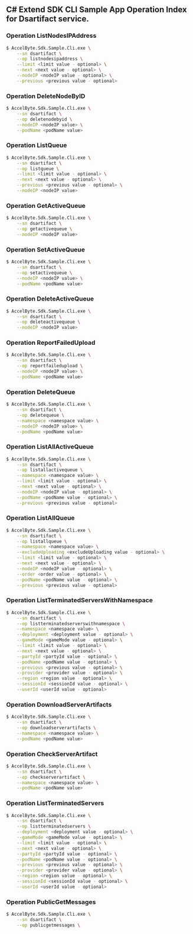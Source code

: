 ## C# Extend SDK CLI Sample App Operation Index for Dsartifact service.

### Operation ListNodesIPAddress
```sh
$ AccelByte.Sdk.Sample.Cli.exe \
    --sn dsartifact \
    --op listnodesipaddress \
    --limit <limit value - optional> \
    --next <next value - optional> \
    --nodeIP <nodeIP value - optional> \
    --previous <previous value - optional>
```

### Operation DeleteNodeByID
```sh
$ AccelByte.Sdk.Sample.Cli.exe \
    --sn dsartifact \
    --op deletenodebyid \
    --nodeIP <nodeIP value> \
    --podName <podName value>
```

### Operation ListQueue
```sh
$ AccelByte.Sdk.Sample.Cli.exe \
    --sn dsartifact \
    --op listqueue \
    --limit <limit value - optional> \
    --next <next value - optional> \
    --previous <previous value - optional> \
    --nodeIP <nodeIP value>
```

### Operation GetActiveQueue
```sh
$ AccelByte.Sdk.Sample.Cli.exe \
    --sn dsartifact \
    --op getactivequeue \
    --nodeIP <nodeIP value>
```

### Operation SetActiveQueue
```sh
$ AccelByte.Sdk.Sample.Cli.exe \
    --sn dsartifact \
    --op setactivequeue \
    --nodeIP <nodeIP value> \
    --podName <podName value>
```

### Operation DeleteActiveQueue
```sh
$ AccelByte.Sdk.Sample.Cli.exe \
    --sn dsartifact \
    --op deleteactivequeue \
    --nodeIP <nodeIP value>
```

### Operation ReportFailedUpload
```sh
$ AccelByte.Sdk.Sample.Cli.exe \
    --sn dsartifact \
    --op reportfailedupload \
    --nodeIP <nodeIP value> \
    --podName <podName value>
```

### Operation DeleteQueue
```sh
$ AccelByte.Sdk.Sample.Cli.exe \
    --sn dsartifact \
    --op deletequeue \
    --namespace <namespace value> \
    --nodeIP <nodeIP value> \
    --podName <podName value>
```

### Operation ListAllActiveQueue
```sh
$ AccelByte.Sdk.Sample.Cli.exe \
    --sn dsartifact \
    --op listallactivequeue \
    --namespace <namespace value> \
    --limit <limit value - optional> \
    --next <next value - optional> \
    --nodeIP <nodeIP value - optional> \
    --podName <podName value - optional> \
    --previous <previous value - optional>
```

### Operation ListAllQueue
```sh
$ AccelByte.Sdk.Sample.Cli.exe \
    --sn dsartifact \
    --op listallqueue \
    --namespace <namespace value> \
    --excludeUploading <excludeUploading value - optional> \
    --limit <limit value - optional> \
    --next <next value - optional> \
    --nodeIP <nodeIP value - optional> \
    --order <order value - optional> \
    --podName <podName value - optional> \
    --previous <previous value - optional>
```

### Operation ListTerminatedServersWithNamespace
```sh
$ AccelByte.Sdk.Sample.Cli.exe \
    --sn dsartifact \
    --op listterminatedserverswithnamespace \
    --namespace <namespace value> \
    --deployment <deployment value - optional> \
    --gameMode <gameMode value - optional> \
    --limit <limit value - optional> \
    --next <next value - optional> \
    --partyId <partyId value - optional> \
    --podName <podName value - optional> \
    --previous <previous value - optional> \
    --provider <provider value - optional> \
    --region <region value - optional> \
    --sessionId <sessionId value - optional> \
    --userId <userId value - optional>
```

### Operation DownloadServerArtifacts
```sh
$ AccelByte.Sdk.Sample.Cli.exe \
    --sn dsartifact \
    --op downloadserverartifacts \
    --namespace <namespace value> \
    --podName <podName value>
```

### Operation CheckServerArtifact
```sh
$ AccelByte.Sdk.Sample.Cli.exe \
    --sn dsartifact \
    --op checkserverartifact \
    --namespace <namespace value> \
    --podName <podName value>
```

### Operation ListTerminatedServers
```sh
$ AccelByte.Sdk.Sample.Cli.exe \
    --sn dsartifact \
    --op listterminatedservers \
    --deployment <deployment value - optional> \
    --gameMode <gameMode value - optional> \
    --limit <limit value - optional> \
    --next <next value - optional> \
    --partyId <partyId value - optional> \
    --podName <podName value - optional> \
    --previous <previous value - optional> \
    --provider <provider value - optional> \
    --region <region value - optional> \
    --sessionId <sessionId value - optional> \
    --userId <userId value - optional>
```

### Operation PublicGetMessages
```sh
$ AccelByte.Sdk.Sample.Cli.exe \
    --sn dsartifact \
    --op publicgetmessages \

```

